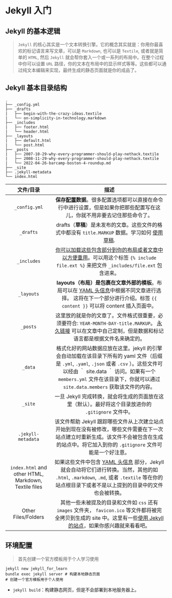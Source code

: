 # Jekyll 入门

## Jekyll 的基本逻辑

> `Jekyll` 的核心其实是一个文本转换引擎。它的概念其实就是：你用你最喜欢的标记语言来写文章，可以是 `Markdown`, 也可以是 `Textile`, 或者就是简单的 `HTML`, 然后 `Jekyll` 就会帮你套入一个或一系列的布局中。在整个过程中你可以设置 `URL` 路径，你的文本在布局中的显示样式等等。这些都可以通过纯文本编辑来实现，最终生成的静态页面就是你的成品了。

## Jekyll 基本目录结构

```shell
.
├── _config.yml
├── _drafts
|   ├── begin-with-the-crazy-ideas.textile
|   └── on-simplicity-in-technology.markdown
├── _includes
|   ├── footer.html
|   └── header.html
├── _layouts
|   ├── default.html
|   └── post.html
├── _posts
|   ├── 2007-10-29-why-every-programmer-should-play-nethack.textile
|   ├── 2008-11-29-why-every-programmer-should-play-nethack.textile
|   └── 2022-04-26-barcamp-boston-4-roundup.md
├── _site
├── .jekyll-metadata
└── index.html
```

|                      文件/目录                       |                                                                                                                                 描述                                                                                                                                 |
| :--------------------------------------------------: | :------------------------------------------------------------------------------------------------------------------------------------------------------------------------------------------------------------------------------------------------------------------: |
|                    `_config.yml`                     |                                                 **保存[配置](http://jekyllcn.com/docs/configuration/)数据**。很多配置选项都可以直接在命令行中进行设置，但是如果你把那些配置写在这儿，你就不用非要去记住那些命令了。                                                  |
|                      `_drafts`                       |                                                                 drafts（**草稿**）是未发布的文章。这些文件的格式中都没有 `title.MARKUP` 数据。学习如何 [使用草稿](http://jekyllcn.com/docs/drafts/).                                                                 |
|                     `_includes`                      |                                                            <u>你可以加载这些包含部分到你的布局或者文章中以方便重用</u>。可以用这个标签 `{% include file.ext %}` 来把文件 `_includes/file.ext` 包含进来。                                                             |
|                      `_layouts`                      |                            **layouts（布局）是包裹在文章外部的模板**。布局可以在 [YAML 头信息](http://jekyllcn.com/docs/frontmatter/)中根据不同文章进行选择。 这将在下一个部分进行介绍。标签 `{{ content }}` 可以将 content 插入页面中。                             |
|                       `_posts`                       |                                这里放的就是你的文章了。文件格式很重要，必须要符合: `YEAR-MONTH-DAY-title.MARKUP`。 [永久链接](http://jekyllcn.com/docs/permalinks/) 可以在文章中自己定制，但是数据和标记语言都是根据文件名来确定的。                                 |
|                       `_data`                        | 格式化好的网站数据应放在这里。jekyll 的引擎会自动加载在该目录下所有的 yaml 文件（后缀是 `.yml`, `.yaml`, `.json` 或者 `.csv` ）。这些文件可以经由 ｀ site.data ｀ 访问。如果有一个 `members.yml` 文件在该目录下，你就可以通过 `site.data.members` 获取该文件的内容。 |
|                       `_site`                        |                                                                                 一旦 Jekyll 完成转换，就会将生成的页面放在这里（默认）。最好将这个目录放进你的 `.gitignore` 文件中。                                                                                 |
|                  `.jekyll-metadata`                  |                                     该文件帮助 Jekyll 跟踪哪些文件从上次建立站点开始到现在没有被修改，哪些文件需要在下一次站点建立时重新生成。该文件不会被包含在生成的站点中。将它加入到你的 `.gitignore` 文件可能是一个好注意。                                     |
| `index.html` and other HTML, Markdown, Textile files |               如果这些文件中包含 [YAML 头信息](http://jekyllcn.com/docs/frontmatter/) 部分，Jekyll 就会自动将它们进行转换。当然，其他的如 `.html`, `.markdown`, `.md`, 或者 `.textile` 等在你的站点根目录下或者不是以上提到的目录中的文件也会被转换。                |
|                 Other Files/Folders                  |                              其他一些未被提及的目录和文件如 `css` 还有 `images` 文件夹， `favicon.ico` 等文件都将被完全拷贝到生成的 site 中。这里有一些[使用 Jekyll 的站点](http://jekyllcn.com/docs/sites/)，如果你感兴趣就来看看吧。                               |

## 环境配置

> 首先创建一个官方模板用于个人学习使用

```shell
jekyll new jekyll_for_learn
bundle exec jekyll server # 构建本地静态页面
# 创建一个官方模板用于个人使用
```

-   `jekyll build`：构建静态网页，但是不会部署到本地服务器上。
